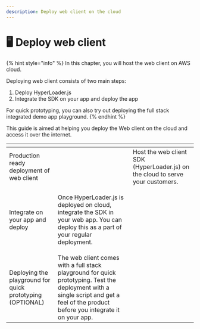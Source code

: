 ```yaml
---
description: Deploy web client on the cloud
---
```


# 🖥 Deploy web client

{% hint style="info" %}
In this chapter, you will host the web client on AWS cloud.&#x20;

Deploying web client consists of two main steps:

1. Deploy HyperLoader.js
2. Integrate the SDK on your app and deploy the app

For quick prototyping, you can also try out deploying the full stack integrated demo app playground.
{% endhint %}

This guide is aimed at helping you deploy the Web client on the cloud and access it over the internet.



<table data-view="cards"><thead><tr><th></th><th></th><th></th></tr></thead><tbody><tr><td>Production ready deployment of web client</td><td></td><td>Host the web client SDK (HyperLoader.js) on the cloud to serve your customers.</td></tr><tr><td>Integrate on your app and deploy</td><td><p></p><p>Once HyperLoader.js is deployed on cloud, integrate the SDK in your web app. You can deploy this as a part of your regular deployment.</p></td><td></td></tr><tr><td>Deploying the playground for quick prototyping (OPTIONAL)</td><td>The web client comes with a full stack playground for quick prototyping. Test the deployment with a single script and get a feel of the product before you integrate it on your app.</td><td></td></tr></tbody></table>





